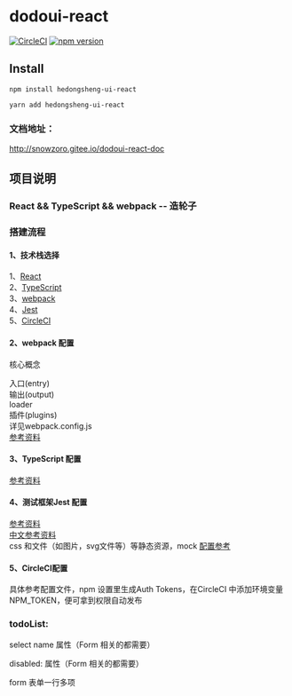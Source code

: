 # dodoui-react

[![CircleCI](https://circleci.com/gh/HE77XTL/dodoui-react.svg?style=svg)](https://circleci.com/gh/HE77XTL/dodoui-react)
[![npm version](https://badge.fury.io/js/hedongsheng-ui-react.svg)](https://badge.fury.io/js/hedongsheng-ui-react)

## Install
```
npm install hedongsheng-ui-react
```

```
yarn add hedongsheng-ui-react
```


### 文档地址：
http://snowzoro.gitee.io/dodoui-react-doc

## 项目说明
### React && TypeScript && webpack -- 造轮子


### 搭建流程
#### 1、技术栈选择
1、[React](https://zh-hans.reactjs.org/)    
2、[TypeScript](https://www.tslang.cn/)  
3、[webpack](https://webpack.js.org/)  
4、[Jest](https://jestjs.io/zh-Hans/)  
5、[CircleCI](https://circleci.com/)  

#### 2、webpack 配置
核心概念  

入口(entry)  
输出(output)  
loader  
插件(plugins)  
详见webpack.config.js    
[参考资料](https://www.webpackjs.com/concepts/) 

#### 3、TypeScript 配置
[参考资料](https://www.tslang.cn/docs/handbook/compiler-options.html)
 
#### 4、测试框架Jest 配置
[参考资料](https://jestjs.io/docs/zh-Hans/tutorial-react)    
[中文参考资料](https://doc.ebichu.cc/jest/docs/zh-Hans/configuration.html#content)   
css 和文件（如图片，svg文件等）等静态资源，mock [配置参考](https://doc.ebichu.cc/jest/docs/zh-Hans/webpack.html)

#### 5、CircleCI配置
具体参考配置文件，npm 设置里生成Auth Tokens，在CircleCI 中添加环境变量NPM_TOKEN，便可拿到权限自动发布 


### todoList:
select name 属性（Form 相关的都需要）

disabled: 属性（Form 相关的都需要）

form 表单一行多项
